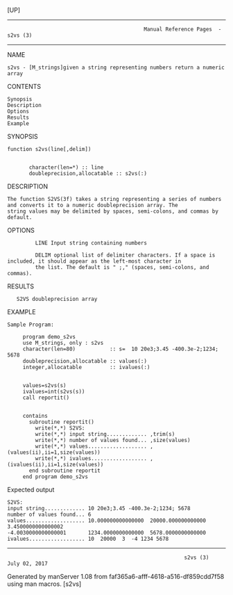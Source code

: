 [UP]

-----------------------------------------------------------------------------------------------------------------------------------
                                                Manual Reference Pages  - s2vs (3)
-----------------------------------------------------------------------------------------------------------------------------------
                                                                 
NAME

    s2vs - [M_strings]given a string representing numbers return a numeric array

CONTENTS

    Synopsis
    Description
    Options
    Results
    Example

SYNOPSIS

    function s2vs(line[,delim])


           character(len=*) :: line
           doubleprecision,allocatable :: s2vs(:)



DESCRIPTION

    The function S2VS(3f) takes a string representing a series of numbers and converts it to a numeric doubleprecision array. The
    string values may be delimited by spaces, semi-colons, and commas by default.

OPTIONS

             LINE Input string containing numbers

             DELIM optional list of delimiter characters. If a space is included, it should appear as the left-most character in
             the list. The default is " ;," (spaces, semi-colons, and commas).

RESULTS

       S2VS doubleprecision array

EXAMPLE

    Sample Program:

         program demo_s2vs
         use M_strings, only : s2vs
         character(len=80)           :: s=  10 20e3;3.45 -400.3e-2;1234; 5678  
         doubleprecision,allocatable :: values(:)
         integer,allocatable         :: ivalues(:)


         values=s2vs(s)
         ivalues=int(s2vs(s))
         call reportit()


         contains
           subroutine reportit()
             write(*,*) S2VS: 
             write(*,*) input string............. ,trim(s)
             write(*,*) number of values found... ,size(values)
             write(*,*) values................... ,(values(ii),ii=1,size(values))
             write(*,*) ivalues.................. ,(ivalues(ii),ii=1,size(values))
           end subroutine reportit
         end program demo_s2vs



Expected output

    S2VS:
    input string............. 10 20e3;3.45 -400.3e-2;1234; 5678
    number of values found... 6
    values................... 10.000000000000000  20000.000000000000 3.4500000000000002
    -4.0030000000000001       1234.0000000000000  5678.0000000000000
    ivalues.................. 10  20000  3  -4 1234 5678

-----------------------------------------------------------------------------------------------------------------------------------

                                                             s2vs (3)                                                 July 02, 2017

Generated by manServer 1.08 from faf365a6-afff-4618-a516-df859cdd7f58 using man macros.
                                                              [s2vs]
